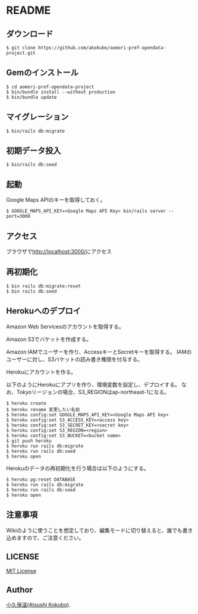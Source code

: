 README
======

ダウンロード
-----------
```
$ git clone https://github.com/akokubo/aomori-pref-opendata-project.git
```

Gemのインストール
----------------
```
$ cd aomori-pref-opendata-project
$ bin/bundle install --without production
$ bin/bundle update
```

マイグレーション
---------------
```
$ bin/rails db:migrate
```

初期データ投入
-------------
```
$ bin/rails db:seed
```

起動
----
Google Maps APIのキーを取得しておく。

```
$ GOOGLE_MAPS_API_KEY=<Google Maps API Key> bin/rails server --port=3000
```

アクセス
--------
ブラウザで[http://localhost:3000/](http://localhost:3000/)にアクセス

再初期化
--------
```
$ bin rails db:migrate:reset
$ bin rails db:seed
```

Herokuへのデプロイ
-----------------
Amazon Web Servicesのアカウントを取得する。

Amazon S3でバケットを作成する。

Amazon IAMでユーザーを作り、AccessキーとSecretキーを取得する。
IAMのユーザーに対し、S3バケットの読み書き権限を付与する。

Herokuにアカウントを作る。

以下のようにHerokuにアプリを作り、環境変数を設定し、デプロイする。
なお、Tokyoリージョンの場合、S3_REGIONはap-northeast-1になる。

```
$ heroku create
$ heroku rename 変更したい名前
$ heroku config:set GOOGLE_MAPS_API_KEY=<Google Maps API key>
$ heroku config:set S3_ACCESS_KEY=<access key>
$ heroku config:set S3_SECRET_KEY=<secret key>
$ heroku config:set S3_REGION=<region>
$ heroku config:set S3_BUCKET=<bucket name>
$ git push heroku
$ heroku run rails db:migrate
$ heroku run rails db:seed
$ heroku open
```

Herokuのデータの再初期化を行う場合は以下のようにする。

```
$ heroku pg:reset DATABASE
$ heroku run rails db:migrate
$ heroku run rails db:seed
$ heroku open
```


注意事項
-------
Wikiのように使うことを想定しており、編集モードに切り替えると、誰でも書き込めますので、ご注意ください。

LICENSE
-------
[MIT License](LICENSE)


Author
------
[小久保温(Atsushi Kokubo)](https://akokubo.github.io/).
